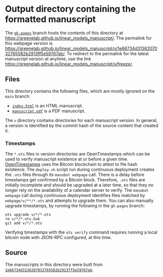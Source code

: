 # Output directory containing the formatted manuscript

The [`gh-pages`](https://github.com/greenelab/linear_models_manuscript/tree/gh-pages) branch hosts the contents of this directory at <https://greenelab.github.io/linear_models_manuscript/>.
The permalink for this webpage version is <https://greenelab.github.io/linear_models_manuscript/v/1e66734d3136207032765582b2913ff5e59767ab/>.
To redirect to the permalink for the latest manuscript version at anytime, use the link <https://greenelab.github.io/linear_models_manuscript/v/freeze/>.

## Files

This directory contains the following files, which are mostly ignored on the `main` branch:

+ [`index.html`](index.html) is an HTML manuscript.
+ [`manuscript.pdf`](manuscript.pdf) is a PDF manuscript.

The `v` directory contains directories for each manuscript version.
In general, a version is identified by the commit hash of the source content that created it.

### Timestamps

The `*.ots` files in version directories are OpenTimestamps which can be used to verify manuscript existence at or before a given time.
[OpenTimestamps](https://opentimestamps.org/) uses the Bitcoin blockchain to attest to file hash existence.
The `deploy.sh` script run during continuous deployment creates the `.ots` files through its `manubot webpage` call.
There is a delay before timestamps get confirmed by a Bitcoin block.
Therefore, `.ots` files are initially incomplete and should be upgraded at a later time, so that they no longer rely on the availability of a calendar server to verify.
The `manubot webpage` call during continuous deployment identifies files matched by `webpage/v/**/*.ots` and attempts to upgrade them.
You can also manually upgrade timestamps, by running the following in the `gh-pages` branch:

```shell
ots upgrade v/*/*.ots
rm v/*/*.ots.bak
git add v/*/*.ots
```

Verifying timestamps with the `ots verify` command requires running a local bitcoin node with JSON-RPC configured, at this time.

## Source

The manuscripts in this directory were built from
[`1e66734d3136207032765582b2913ff5e59767ab`](https://github.com/greenelab/linear_models_manuscript/commit/1e66734d3136207032765582b2913ff5e59767ab).
